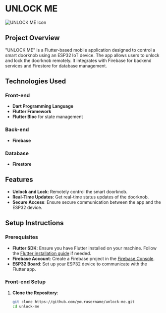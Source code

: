 # UNLOCK ME

![UNLOCK ME Icon](assets/images/icondark.png)

## Project Overview

"UNLOCK ME" is a Flutter-based mobile application designed to control a smart doorknob using an ESP32 IoT device. The app allows users to unlock and lock the doorknob remotely. It integrates with Firebase for backend services and Firestore for database management.

## Technologies Used

### Front-end
- **Dart Programming Language**
- **Flutter Framework**
- **Flutter Bloc** for state management

### Back-end
- **Firebase**

### Database
- **Firestore**

## Features
- **Unlock and Lock**: Remotely control the smart doorknob.
- **Real-Time Updates**: Get real-time status updates of the doorknob.
- **Secure Access**: Ensure secure communication between the app and the ESP32 device.

## Setup Instructions

### Prerequisites

- **Flutter SDK**: Ensure you have Flutter installed on your machine. Follow the [Flutter installation guide](https://flutter.dev/docs/get-started/install) if needed.
- **Firebase Account**: Create a Firebase project in the [Firebase Console](https://console.firebase.google.com/).
- **ESP32 Board**: Set up your ESP32 device to communicate with the Flutter app.

### Front-end Setup

1. **Clone the Repository**:
   ```bash
   git clone https://github.com/yourusername/unlock-me.git
   cd unlock-me
